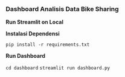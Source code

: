 ### Dashboard Analisis Data Bike Sharing

**Run Streamlit on Local**

**Instalasi Dependensi**

```pip install -r requirements.txt```

**Run Dashboard**

```cd dashboard```
```streamlit run dashboard.py```
